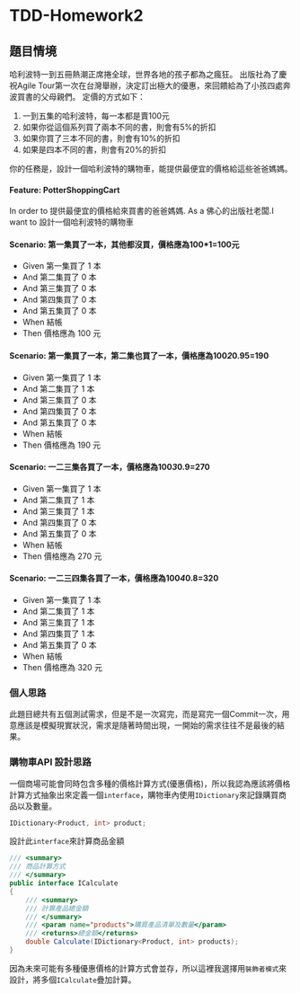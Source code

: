 # TDD-Homework2

## 題目情境
哈利波特一到五冊熱潮正席捲全球，世界各地的孩子都為之瘋狂。
出版社為了慶祝Agile Tour第一次在台灣舉辦，決定訂出極大的優惠，來回饋給為了小孩四處奔波買書的父母親們。
定價的方式如下：

1. 一到五集的哈利波特，每一本都是賣100元 
2. 如果你從這個系列買了兩本不同的書，則會有5%的折扣 
3. 如果你買了三本不同的書，則會有10%的折扣  
4. 如果是四本不同的書，則會有20%的折扣  

你的任務是，設計一個哈利波特的購物車，能提供最便宜的價格給這些爸爸媽媽。

#### Feature: PotterShoppingCart  
In order to 提供最便宜的價格給來買書的爸爸媽媽. As a 佛心的出版社老闆.I want to 設計一個哈利波特的購物車

#### Scenario: 第一集買了一本，其他都沒買，價格應為100*1=100元
- Given 第一集買了 1 本
- And 第二集買了 0 本
- And 第三集買了 0 本
- And 第四集買了 0 本
- And 第五集買了 0 本
- When 結帳
- Then 價格應為 100 元

#### Scenario: 第一集買了一本，第二集也買了一本，價格應為100*2*0.95=190
- Given 第一集買了 1 本
- And 第二集買了 1 本
- And 第三集買了 0 本
- And 第四集買了 0 本
- And 第五集買了 0 本
- When 結帳
- Then 價格應為 190 元

#### Scenario: 一二三集各買了一本，價格應為100*3*0.9=270
- Given 第一集買了 1 本
- And 第二集買了 1 本
- And 第三集買了 1 本
- And 第四集買了 0 本
- And 第五集買了 0 本
- When 結帳
- Then 價格應為 270 元

#### Scenario: 一二三四集各買了一本，價格應為100*4*0.8=320
- Given 第一集買了 1 本
- And 第二集買了 1 本
- And 第三集買了 1 本
- And 第四集買了 1 本
- And 第五集買了 0 本
- When 結帳
- Then 價格應為 320 元

### 個人思路
此題目總共有五個測試需求，但是不是一次寫完，而是寫完一個Commit一次，用意應該是模擬現實狀況，需求是隨著時間出現，一開始的需求往往不是最後的結果。  

### 購物車API 設計思路  
一個商場可能會同時包含多種的價格計算方式(優惠價格)，所以我認為應該將價格計算方式抽象出來定義一個```interface```，購物車內使用```IDictionary```來記錄購買商品以及數量。
```c#
IDictionary<Product, int> product;
```
設計此```interface```來計算商品金額  
```c#
/// <summary>  
/// 商品計算方式  
/// </summary>  
public interface ICalculate  
{  
    /// <summary>  
    /// 計算產品總金額  
    /// </summary>  
    /// <param name="products">購買產品清單及數量</param>  
    /// <returns>總金額</returns>  
    double Calculate(IDictionary<Product, int> products);  
}  
```
因為未來可能有多種優惠價格的計算方式會並存，所以這裡我選擇用```裝飾者模式```來設計，將多個```ICalculate```疊加計算。